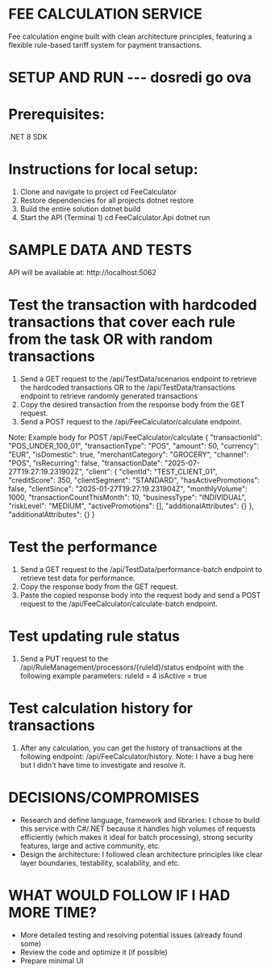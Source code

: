 # FEE CALCULATION SERVICE
Fee calculation engine built with clean architecture principles, featuring a flexible rule-based tariff system for payment transactions.


# SETUP AND RUN --- dosredi go ova
# Prerequisites: 
.NET 8 SDK

# Instructions for local setup:
1. Clone and navigate to project
cd FeeCalculator
2. Restore dependencies for all projects
dotnet restore
3. Build the entire solution
dotnet build
4. Start the API (Terminal 1)
cd FeeCalculator.Api
dotnet run


# SAMPLE DATA AND TESTS
API will be available at: http://localhost:5062

# Test the transaction with hardcoded transactions that cover each rule from the task OR with random transactions
1. Send a GET request to the /api/TestData/scenarios endpoint to retrieve the hardcoded transactions OR to the /api/TestData/transactions endpoint to retrieve randomly generated transactions
2. Copy the desired transaction from the response body from the GET request.
3. Send a POST request to the /api/FeeCalculator/calculate endpoint.

Note: Example body for POST /api/FeeCalculator/calculate
{
    "transactionId": "POS_UNDER_100_01",
    "transactionType": "POS",
    "amount": 50,
    "currency": "EUR",
    "isDomestic": true,
    "merchantCategory": "GROCERY",
    "channel": "POS",
    "isRecurring": false,
    "transactionDate": "2025-07-27T19:27:19.231902Z",
    "client": {
      "clientId": "TEST_CLIENT_01",
      "creditScore": 350,
      "clientSegment": "STANDARD",
      "hasActivePromotions": false,
      "clientSince": "2025-01-27T19:27:19.231904Z",
      "monthlyVolume": 1000,
      "transactionCountThisMonth": 10,
      "businessType": "INDIVIDUAL",
      "riskLevel": "MEDIUM",
      "activePromotions": [],
      "additionalAttributes": {}
    },
    "additionalAttributes": {}
}

# Test the performance
1. Send a GET request to the /api/TestData/performance-batch endpoint to retrieve test data for performance.
2. Copy the response body from the GET request.
3. Paste the copied response body into the request body and send a POST request to the /api/FeeCalculator/calculate-batch endpoint.

# Test updating rule status
1. Send a PUT request to the /api/RuleManagement/processors/{ruleId}/status endpoint with the following example parameters:
ruleId = 4
isActive = true

# Test calculation history for transactions
1. After any calculation, you can get the history of transactions at the following endpoint: /api/FeeCalculator/history.
Note: I have a bug here but I didn't have time to investigate and resolve it.


# DECISIONS/COMPROMISES
- Research and define language, framework and libraries: I chose to build this service with C#/.NET because it handles high volumes of requests efficiently (which makes it ideal for batch processing), strong security features, large and active community, etc.
- Design the architecture: I followed clean architecture principles like clear layer boundaries, testability, scalability, and etc.


# WHAT WOULD FOLLOW IF I HAD MORE TIME?
- More detailed testing and resolving potential issues (already found some)
- Review the code and optimize it (if possible)
- Prepare minimal UI